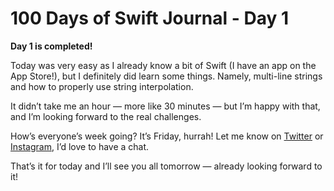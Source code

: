 # 100 Days of Swift Journal - Day 1

**Day 1 is completed!**

Today was very easy as I already know a bit of Swift (I have an app on the App Store!), but I definitely did learn some things. Namely, multi-line strings and how to properly use string interpolation.

It didn’t take me an hour — more like 30 minutes — but I’m happy with that, and I’m looking forward to the real challenges.

How’s everyone’s week going? It’s Friday, hurrah! Let me know on [Twitter](https://twitter.com/thisisnoahevans) or [Instagram](https://instagram.com/noahthedev), I’d love to have a chat. 

That’s it for today and I’ll see you all tomorrow — already looking forward to it!
